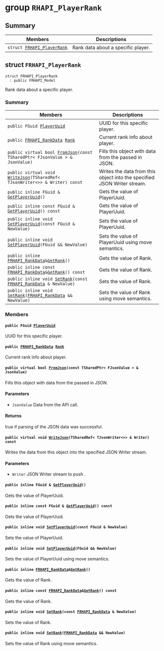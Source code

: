 # group `RHAPI_PlayerRank` <a id="group__RHAPI__PlayerRank"></a>

## Summary

 Members                        | Descriptions                                
--------------------------------|---------------------------------------------
`struct `[`FRHAPI_PlayerRank`](#structFRHAPI__PlayerRank) | Rank data about a specific player.

## struct `FRHAPI_PlayerRank` <a id="structFRHAPI__PlayerRank"></a>

```
struct FRHAPI_PlayerRank
  : public FRHAPI_Model
```

Rank data about a specific player.

### Summary

 Members                        | Descriptions                                
--------------------------------|---------------------------------------------
`public FGuid `[`PlayerUuid`](#structFRHAPI__PlayerRank_1ab72b12eb85107f8acdc0bef6fa927144) | UUID for this specific player.
`public `[`FRHAPI_RankData`](RHAPI_RankData.md#structFRHAPI__RankData)` `[`Rank`](#structFRHAPI__PlayerRank_1ab3c229c767f110260e182445f77e65a7) | Current rank info about player.
`public virtual bool `[`FromJson`](#structFRHAPI__PlayerRank_1a07963b0b6399b3683d572fde65c2a521)`(const TSharedPtr< FJsonValue > & JsonValue)` | Fills this object with data from the passed in JSON.
`public virtual void `[`WriteJson`](#structFRHAPI__PlayerRank_1a2690ce7d1951339083138143dbc0fb13)`(TSharedRef< TJsonWriter<>> & Writer) const` | Writes the data from this object into the specified JSON Writer stream.
`public inline FGuid & `[`GetPlayerUuid`](#structFRHAPI__PlayerRank_1a43de4ab158fc92a81966c6462c1249eb)`()` | Gets the value of PlayerUuid.
`public inline const FGuid & `[`GetPlayerUuid`](#structFRHAPI__PlayerRank_1a433ccd4857aaefeb557f04b2b962686a)`() const` | Gets the value of PlayerUuid.
`public inline void `[`SetPlayerUuid`](#structFRHAPI__PlayerRank_1ada4db72f041f401947962d5cb98a2e90)`(const FGuid & NewValue)` | Sets the value of PlayerUuid.
`public inline void `[`SetPlayerUuid`](#structFRHAPI__PlayerRank_1a3042b30b32d07b6f381a472d8470de24)`(FGuid && NewValue)` | Sets the value of PlayerUuid using move semantics.
`public inline `[`FRHAPI_RankData`](RHAPI_RankData.md#structFRHAPI__RankData)` & `[`GetRank`](#structFRHAPI__PlayerRank_1a957d5b970761fe0a194cd82fea186c11)`()` | Gets the value of Rank.
`public inline const `[`FRHAPI_RankData`](RHAPI_RankData.md#structFRHAPI__RankData)` & `[`GetRank`](#structFRHAPI__PlayerRank_1a14602aea79d53bb51420f20f5e5ff937)`() const` | Gets the value of Rank.
`public inline void `[`SetRank`](#structFRHAPI__PlayerRank_1adbd60effa024e03c545dfc3907a2a207)`(const `[`FRHAPI_RankData`](RHAPI_RankData.md#structFRHAPI__RankData)` & NewValue)` | Sets the value of Rank.
`public inline void `[`SetRank`](#structFRHAPI__PlayerRank_1aae51dd35c110f729dce472b697d0618c)`(`[`FRHAPI_RankData`](RHAPI_RankData.md#structFRHAPI__RankData)` && NewValue)` | Sets the value of Rank using move semantics.

### Members

#### `public FGuid `[`PlayerUuid`](#structFRHAPI__PlayerRank_1ab72b12eb85107f8acdc0bef6fa927144) <a id="structFRHAPI__PlayerRank_1ab72b12eb85107f8acdc0bef6fa927144"></a>

UUID for this specific player.

#### `public `[`FRHAPI_RankData`](RHAPI_RankData.md#structFRHAPI__RankData)` `[`Rank`](#structFRHAPI__PlayerRank_1ab3c229c767f110260e182445f77e65a7) <a id="structFRHAPI__PlayerRank_1ab3c229c767f110260e182445f77e65a7"></a>

Current rank info about player.

#### `public virtual bool `[`FromJson`](#structFRHAPI__PlayerRank_1a07963b0b6399b3683d572fde65c2a521)`(const TSharedPtr< FJsonValue > & JsonValue)` <a id="structFRHAPI__PlayerRank_1a07963b0b6399b3683d572fde65c2a521"></a>

Fills this object with data from the passed in JSON.

#### Parameters
* `JsonValue` Data from the API call.

#### Returns
true if parsing of the JSON data was successful.

#### `public virtual void `[`WriteJson`](#structFRHAPI__PlayerRank_1a2690ce7d1951339083138143dbc0fb13)`(TSharedRef< TJsonWriter<>> & Writer) const` <a id="structFRHAPI__PlayerRank_1a2690ce7d1951339083138143dbc0fb13"></a>

Writes the data from this object into the specified JSON Writer stream.

#### Parameters
* `Writer` JSON Writer stream to push .

#### `public inline FGuid & `[`GetPlayerUuid`](#structFRHAPI__PlayerRank_1a43de4ab158fc92a81966c6462c1249eb)`()` <a id="structFRHAPI__PlayerRank_1a43de4ab158fc92a81966c6462c1249eb"></a>

Gets the value of PlayerUuid.

#### `public inline const FGuid & `[`GetPlayerUuid`](#structFRHAPI__PlayerRank_1a433ccd4857aaefeb557f04b2b962686a)`() const` <a id="structFRHAPI__PlayerRank_1a433ccd4857aaefeb557f04b2b962686a"></a>

Gets the value of PlayerUuid.

#### `public inline void `[`SetPlayerUuid`](#structFRHAPI__PlayerRank_1ada4db72f041f401947962d5cb98a2e90)`(const FGuid & NewValue)` <a id="structFRHAPI__PlayerRank_1ada4db72f041f401947962d5cb98a2e90"></a>

Sets the value of PlayerUuid.

#### `public inline void `[`SetPlayerUuid`](#structFRHAPI__PlayerRank_1a3042b30b32d07b6f381a472d8470de24)`(FGuid && NewValue)` <a id="structFRHAPI__PlayerRank_1a3042b30b32d07b6f381a472d8470de24"></a>

Sets the value of PlayerUuid using move semantics.

#### `public inline `[`FRHAPI_RankData`](RHAPI_RankData.md#structFRHAPI__RankData)` & `[`GetRank`](#structFRHAPI__PlayerRank_1a957d5b970761fe0a194cd82fea186c11)`()` <a id="structFRHAPI__PlayerRank_1a957d5b970761fe0a194cd82fea186c11"></a>

Gets the value of Rank.

#### `public inline const `[`FRHAPI_RankData`](RHAPI_RankData.md#structFRHAPI__RankData)` & `[`GetRank`](#structFRHAPI__PlayerRank_1a14602aea79d53bb51420f20f5e5ff937)`() const` <a id="structFRHAPI__PlayerRank_1a14602aea79d53bb51420f20f5e5ff937"></a>

Gets the value of Rank.

#### `public inline void `[`SetRank`](#structFRHAPI__PlayerRank_1adbd60effa024e03c545dfc3907a2a207)`(const `[`FRHAPI_RankData`](RHAPI_RankData.md#structFRHAPI__RankData)` & NewValue)` <a id="structFRHAPI__PlayerRank_1adbd60effa024e03c545dfc3907a2a207"></a>

Sets the value of Rank.

#### `public inline void `[`SetRank`](#structFRHAPI__PlayerRank_1aae51dd35c110f729dce472b697d0618c)`(`[`FRHAPI_RankData`](RHAPI_RankData.md#structFRHAPI__RankData)` && NewValue)` <a id="structFRHAPI__PlayerRank_1aae51dd35c110f729dce472b697d0618c"></a>

Sets the value of Rank using move semantics.

